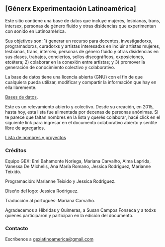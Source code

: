 ## [Génerx Experimentación Latinoamérica]

Este sitio contiene una base de datos que incluye mujeres, lesbianas, trans, intersex, personas de género fluido y otras disidencias que experimentan con sonido en Latinoamérica.

Sus objetivos son: 1) generar un recurso para docentes, investigadorxs, programadorxs, curadorxs y artistas interesadxs en incluir artistas mujeres, lesbianas, trans, intersex, personas de género fluido y otras disidencias en sus clases, trabajos, conciertos, sellos discográficos, exposiciones, etcétera; 2) colaborar en la conexión entre artistas; y 3) promover la generación de conocimiento colectivo y colaborativo.

La base de datos tiene una licencia abierta (GNU) con el fin de que cualquiera pueda utilizar, modificar y compartir la información que hay en ella libremente.

[Bases de datos](./basededatos.html).   



Este es un relevamiento abierto y colectivo. Desde su creación, en 2015, hasta hoy, esta lista fue alimentada por decenas de personas anónimas. Si te parece que faltan nombres en la lista y querés colaborar, hacé click en el siguiente link para ingresar en el documento colaborativo abierto y sentite libre de agregarlos.

[Lista de nombres y proyectos](https://docs.google.com/document/d/1mtdZueD4sV1sg4j4XWx-84YZrhAa7f1KGV3CMJ3phGM/edit#)



### Créditos

Equipo GEX: Emi Bahamonte Noriega, Mariana Carvalho, Alma Laprida, Vanessa De Michelis, Ana María Romano, Jessica Rodríguez, Marianne Teixido.  

Programación: Marianne Teixido y Jessica Rodríguez.  

Diseño del logo: Jessica Rodríguez.

Traducción al portugués: Mariana Carvalho.  

Agradecemos a Híbridas y Quimeras, a Susan Campos Fonseca y a todxs quienes participaron y participan en la edición del documento.

### Contacto

Escríbenos a gexlatinoamerica@gmail.com
